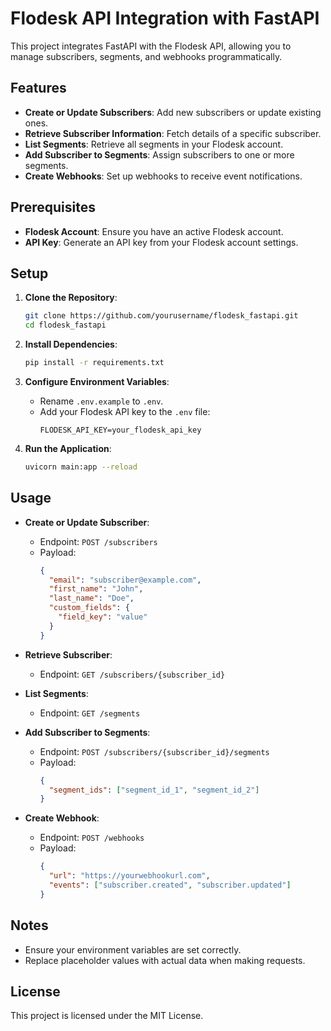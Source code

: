 # Flodesk API Integration with FastAPI

This project integrates FastAPI with the Flodesk API, allowing you to manage subscribers, segments, and webhooks programmatically.

## Features

- **Create or Update Subscribers**: Add new subscribers or update existing ones.
- **Retrieve Subscriber Information**: Fetch details of a specific subscriber.
- **List Segments**: Retrieve all segments in your Flodesk account.
- **Add Subscriber to Segments**: Assign subscribers to one or more segments.
- **Create Webhooks**: Set up webhooks to receive event notifications.

## Prerequisites

- **Flodesk Account**: Ensure you have an active Flodesk account.
- **API Key**: Generate an API key from your Flodesk account settings.

## Setup

1. **Clone the Repository**:
   ```sh
   git clone https://github.com/yourusername/flodesk_fastapi.git
   cd flodesk_fastapi
   ```

2. **Install Dependencies**:
   ```sh
   pip install -r requirements.txt
   ```

3. **Configure Environment Variables**:
   - Rename `.env.example` to `.env`.
   - Add your Flodesk API key to the `.env` file:
     ```
     FLODESK_API_KEY=your_flodesk_api_key
     ```

4. **Run the Application**:
   ```sh
   uvicorn main:app --reload
   ```

## Usage

- **Create or Update Subscriber**:
  - Endpoint: `POST /subscribers`
  - Payload:
    ```json
    {
      "email": "subscriber@example.com",
      "first_name": "John",
      "last_name": "Doe",
      "custom_fields": {
        "field_key": "value"
      }
    }
    ```

- **Retrieve Subscriber**:
  - Endpoint: `GET /subscribers/{subscriber_id}`

- **List Segments**:
  - Endpoint: `GET /segments`

- **Add Subscriber to Segments**:
  - Endpoint: `POST /subscribers/{subscriber_id}/segments`
  - Payload:
    ```json
    {
      "segment_ids": ["segment_id_1", "segment_id_2"]
    }
    ```

- **Create Webhook**:
  - Endpoint: `POST /webhooks`
  - Payload:
    ```json
    {
      "url": "https://yourwebhookurl.com",
      "events": ["subscriber.created", "subscriber.updated"]
    }
    ```

## Notes

- Ensure your environment variables are set correctly.
- Replace placeholder values with actual data when making requests.

## License

This project is licensed under the MIT License.
